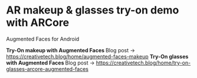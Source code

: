 # AR makeup & glasses try-on demo with ARCore
Augmented Faces for Android

<b> Try-On makeup with Augmented Faces </b>
Blog post -> https://creativetech.blog/home/augmented-faces-makeup
<b> Try-On glasses with Augmented Faces </b>
Blog post -> https://creativetech.blog/home/try-on-glasses-arcore-augmented-faces
 
